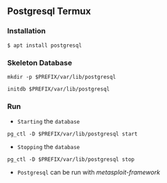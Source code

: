 ## Postgresql Termux

### Installation

```
$ apt install postgresql
```

### Skeleton Database

```
mkdir -p $PREFIX/var/lib/postgresql
```
```
initdb $PREFIX/var/lib/postgresql
```

### Run

* `Starting` the `database`
```
pg_ctl -D $PREFIX/var/lib/postgresql start
```

* `Stopping` the `database`
```
pg_ctl -D $PREFIX/var/lib/postgresql stop
```
* `Postgresql` can be run with _metasploit-framework_

